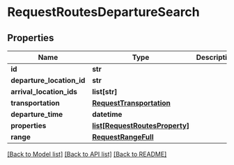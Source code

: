 # RequestRoutesDepartureSearch

## Properties
Name | Type | Description | Notes
------------ | ------------- | ------------- | -------------
**id** | **str** |  | 
**departure_location_id** | **str** |  | 
**arrival_location_ids** | **list[str]** |  | 
**transportation** | [**RequestTransportation**](RequestTransportation.md) |  | 
**departure_time** | **datetime** |  | 
**properties** | [**list[RequestRoutesProperty]**](RequestRoutesProperty.md) |  | 
**range** | [**RequestRangeFull**](RequestRangeFull.md) |  | [optional] 

[[Back to Model list]](../README.md#documentation-for-models) [[Back to API list]](../README.md#documentation-for-api-endpoints) [[Back to README]](../README.md)


